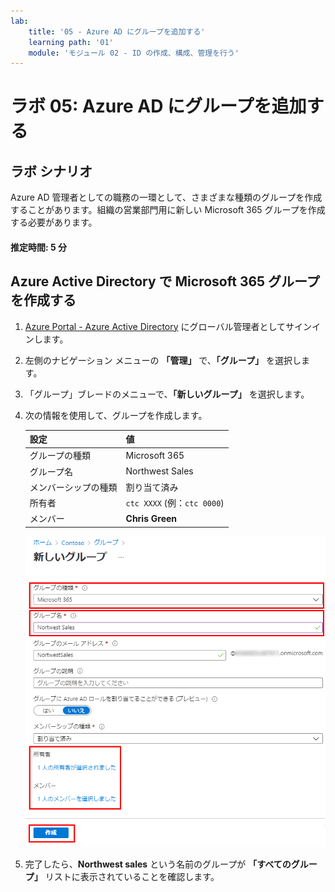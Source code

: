 ```yaml
---
lab:
    title: '05 - Azure AD にグループを追加する'
    learning path: '01'
    module: 'モジュール 02 - ID の作成、構成、管理を行う'
---
```


# ラボ 05: Azure AD にグループを追加する

## ラボ シナリオ

Azure AD 管理者としての職務の一環として、さまざまな種類のグループを作成することがあります。組織の営業部門用に新しい Microsoft 365 グループを作成する必要があります。

#### 推定時間: 5 分

## Azure Active Directory で Microsoft 365 グループを作成する

1. [Azure Portal - Azure Active Directory]( https://portal.azure.com/#blade/Microsoft_AAD_IAM/ActiveDirectoryMenuBlade/Overview) にグローバル管理者としてサインインします。

1. 左側のナビゲーション メニューの **「管理」** で、**「グループ」** を選択します。

1. 「グループ」ブレードのメニューで、**「新しいグループ」** を選択します。

1. 次の情報を使用して、グループを作成します。

    | **設定**| **値**|
    | :--- | :--- |
    | グループの種類| Microsoft 365|
    | グループ名| Northwest Sales|
    | メンバーシップの種類| 割り当て済み|
    | 所有者| `ctc XXXX` (例：`ctc 0000`) |
    | メンバー| **Chris Green** |

    ![「グループの種類」、「グループ名」、「所有者」、「メンバー」が強調表示された「新しいグループ」ブレードが表示されている画面イメージ](./media/lp1-mod2-create-o365-group.png)

1. 完了したら、**Northwest sales** という名前のグループが **「すべてのグループ」** リストに表示されていることを確認します。
